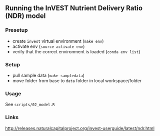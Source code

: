 
## Running the InVEST Nutrient Delivery Ratio (NDR) model 

### Presetup

 * create `invest` virtual environment (`make env`)
 * activate env (`source activate env`)
 * verify that the correct environment is loaded (`conda env list`)

### Setup 

 * pull sample data (`make sampledata`)
 * move folder from base to `data` folder in local workspace/folder

### Usage

See `scripts/02_model.R`

### Links

http://releases.naturalcapitalproject.org/invest-userguide/latest/ndr.html
